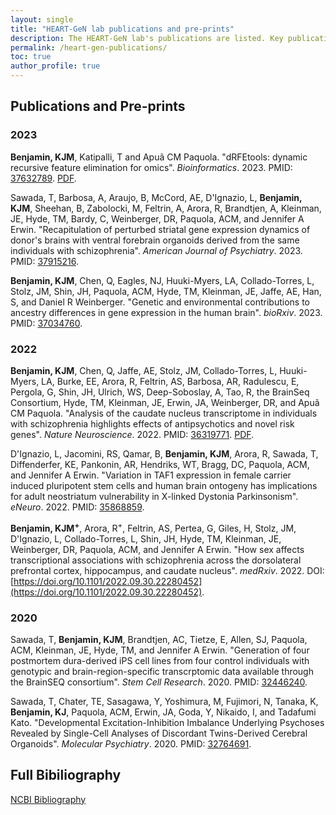 ```yaml
---
layout: single
title: "HEART-GeN lab publications and pre-prints"
description: The HEART-GeN lab's publications are listed. Key publications from Dr. Kynon J Benjamin's HEART-GeN group are available for download. Links to all publications are included.
permalink: /heart-gen-publications/
toc: true
author_profile: true
---
```


## Publications and Pre-prints

### 2023

**Benjamin, KJM**, Katipalli, T and Apuã CM Paquola. "dRFEtools:
dynamic recursive feature elimination for omics". *Bioinformatics*. 2023.
PMID: [37632789](https://doi.org/10.1093/bioinformatics/btad513).
[PDF]({{site.url}}/assets/papers/BenjaminKJM_2023_drfetools.pdf).

Sawada, T, Barbosa, A, Araujo, B, McCord, AE, D'Ignazio, L,
**Benjamin, KJM**, Sheehan, B, Zabolocki, M, Feltrin, A, Arora, R,
Brandtjen, A, Kleinman, JE, Hyde, TM, Bardy, C, Weinberger, DR,
Paquola, ACM, and Jennifer A Erwin. "Recapitulation of perturbed striatal
gene expression dynamics of donor's brains with ventral forebrain
organoids derived from the same individuals with schizophrenia".
*American Journal of Psychiatry*. 2023.
PMID: [37915216](https://doi.org/10.1176/appi.ajp.20220723).
<!-- [PDF]({{site.url}}/assets/papers/SawadaT.striatal_organoids.pdf). -->

**Benjamin, KJM**, Chen, Q, Eagles, NJ, Huuki-Myers, LA,
Collado-Torres, L, Stolz, JM, Shin, JH, Paquola, ACM, Hyde, TM,
Kleinman, JE, Jaffe, AE, Han, S, and Daniel R Weinberger.
"Genetic and environmental contributions to ancestry differences
in gene expression in the human brain". *bioRxiv*. 2023.
PMID: [37034760](https://doi.org/10.1101/2023.03.28.534458).
<!-- [PDF]({{site.url}}/assets/papers/BenjaminKJM.genetic_ancestry.pdf). -->

### 2022

**Benjamin, KJM**, Chen, Q, Jaffe, AE, Stolz, JM, Collado-Torres, L,
Huuki-Myers, LA, Burke, EE, Arora, R, Feltrin, AS, Barbosa, AR,
Radulescu, E, Pergola, G, Shin, JH, Ulrich, WS, Deep-Soboslay, A,
Tao, R, the BrainSeq Consortium, Hyde, TM, Kleinman, JE, Erwin, JA,
Weinberger, DR, and Apuã CM Paquola. "Analysis of the caudate
nucleus transcriptome in individuals with schizophrenia highlights
effects of antipsychotics and novel risk genes". *Nature Neuroscience*. 2022.
PMID: [36319771](https://www.nature.com/articles/s41593-022-01182-7).
[PDF]({{site.url}}/assets/papers/BenjaminKJM_2022_caudate.pdf).

D'Ignazio, L, Jacomini, RS, Qamar, B, **Benjamin, KJM**, Arora, R,
Sawada, T, Diffenderfer, KE, Pankonin, AR, Hendriks, WT, Bragg, DC,
Paquola, ACM, and Jennifer A Erwin. "Variation in TAF1 expression in
female carrier induced pluripotent stem cells and human brain ontogeny
has implications for adult neostriatum vulnerability in X-linked
Dystonia Parkinsonism". *eNeuro*. 2022.
PMID: [35868859](https://www.ncbi.nlm.nih.gov/pmc/articles/PMC9428949/).

**Benjamin, KJM<sup>+</sup>**, Arora, R<sup>+</sup>, Feltrin, AS, Pertea, G,
Giles, H, Stolz, JM, D'Ignazio, L, Collado-Torres, L, Shin, JH, Hyde, TM,
Kleinman, JE, Weinberger, DR, Paquola, ACM, and Jennifer A Erwin.
"How sex affects transcriptional associations with schizophrenia across
the dorsolateral prefrontal cortex, hippocampus, and caudate nucleus".
*medRxiv*. 2022.
DOI: [https://doi.org/10.1101/2022.09.30.22280452](https://doi.org/10.1101/2022.09.30.22280452).
<!-- [PDF]({{site.url}}/assets/papers/BenjaminKJM_sexNsz.v2.pdf). -->

### 2020

Sawada, T, **Benjamin, KJM**, Brandtjen, AC, Tietze, E, Allen, SJ,
Paquola, ACM, Kleinman, JE, Hyde, TM, and Jennifer A Erwin.
"Generation of four postmortem dura-derived iPS cell lines from four
control individuals with genotypic and brain-region-specific
transcrptomic data available through the BrainSEQ consortium".
*Stem Cell Research*. 2020.
PMID: [32446240](https://doi.org/10.1016/j.scr.2020.101806).

Sawada, T, Chater, TE, Sasagawa, Y, Yoshimura, M, Fujimori,
N, Tanaka, K, **Benjamin, KJ**, Paquola, ACM, Erwin, JA, Goda,
Y, Nikaido, I, and Tadafumi Kato. "Developmental
Excitation-Inhibition Imbalance Underlying Psychoses Revealed by
Single-Cell Analyses of Discordant Twins-Derived Cerebral
Organoids". *Molecular Psychiatry*. 2020.
PMID: [32764691](https://www.nature.com/articles/s41380-020-0844-z).

## Full Bibiliography

[NCBI Bibliography](https://www.ncbi.nlm.nih.gov/myncbi/kynon%20jade.benjamin.1/bibliography/public/)

